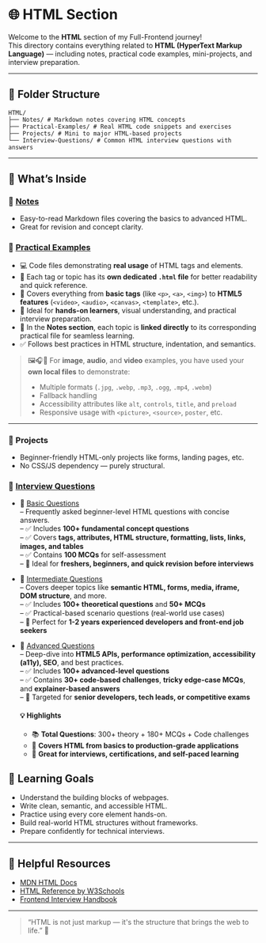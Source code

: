 # 🌐 HTML Section

Welcome to the **HTML** section of my Full-Frontend journey!  
This directory contains everything related to **HTML (HyperText Markup Language)** — including notes, practical code examples, mini-projects, and interview preparation.

---

## 📁 Folder Structure

```
HTML/
├── Notes/ # Markdown notes covering HTML concepts
├── Practical-Examples/ # Real HTML code snippets and exercises
├── Projects/ # Mini to major HTML-based projects
└── Interview-Questions/ # Common HTML interview questions with answers
```


---

## 📘 What’s Inside

### 🔹 [Notes](./Notes/Notes.md)
- Easy-to-read Markdown files covering the basics to advanced HTML.
- Great for revision and concept clarity.

### 🔹 [Practical Examples](./Practical-Examples/)

- 💻 Code files demonstrating **real usage** of HTML tags and elements.
- 📂 Each tag or topic has its **own dedicated `.html` file** for better readability and quick reference.
- 📌 Covers everything from **basic tags** (like `<p>`, `<a>`, `<img>`) to **HTML5 features** (`<video>`, `<audio>`, `<canvas>`, `<template>`, etc.).
- 🧩 Ideal for **hands-on learners**, visual understanding, and practical interview preparation.
- 🔗 In the **Notes section**, each topic is **linked directly** to its corresponding practical file for seamless learning.
- ✅ Follows best practices in HTML structure, indentation, and semantics.

> 🖼️🎧🎥 For **image**, **audio**, and **video** examples, you have used your **own local files** to demonstrate:
> - Multiple formats (`.jpg`, `.webp`, `.mp3`, `.ogg`, `.mp4`, `.webm`)
> - Fallback handling
> - Accessibility attributes like `alt`, `controls`, `title`, and `preload`
> - Responsive usage with `<picture>`, `<source>`, `poster`, etc.


---

### 🔹 Projects
- Beginner-friendly HTML-only projects like forms, landing pages, etc.
- No CSS/JS dependency — purely structural.

### 🔹 [Interview Questions](./Interview-Questions/)

- 📗 [Basic Questions](./Interview-Questions/Basic_Html_Questions.md)  
  – Frequently asked beginner-level HTML questions with concise answers.  
  – ✅ Includes **100+ fundamental concept questions**  
  – ✅ Covers **tags, attributes, HTML structure, formatting, lists, links, images, and tables**  
  – ✅ Contains **100 MCQs** for self-assessment  
  – 🎯 Ideal for **freshers, beginners, and quick revision before interviews**

- 📘 [Intermediate Questions](./Interview-Questions/Intermediate_Html_Questions.md)  
  – Covers deeper topics like **semantic HTML, forms, media, iframe, DOM structure**, and more.  
  – ✅ Includes **100+ theoretical questions** and **50+ MCQs**  
  – ✅ Practical-based scenario questions (real-world use cases)  
  – 🎯 Perfect for **1-2 years experienced developers and front-end job seekers**

- 📙 [Advanced Questions](./Interview-Questions/Advance_Html_Questions.md)  
  – Deep-dive into **HTML5 APIs, performance optimization, accessibility (a11y), SEO**, and best practices.  
  – ✅ Includes **100+ advanced-level questions**  
  – ✅ Contains **30+ code-based challenges**, **tricky edge-case MCQs**, and **explainer-based answers**  
  – 🎯 Targeted for **senior developers, tech leads, or competitive exams**

  #### 💡 Highlights
  - 📚 **Total Questions**: 300+ theory + 180+ MCQs + Code challenges  
  - 📌 **Covers HTML from basics to production-grade applications**  
  - 🧠 **Great for interviews, certifications, and self-paced learning**

## 🧠 Learning Goals

- Understand the building blocks of webpages.
- Write clean, semantic, and accessible HTML.
- Practice using every core element hands-on.
- Build real-world HTML structures without frameworks.
- Prepare confidently for technical interviews.

---

## 🔗 Helpful Resources

- [MDN HTML Docs](https://developer.mozilla.org/en-US/docs/Web/HTML)
- [HTML Reference by W3Schools](https://www.w3schools.com/html/)
- [Frontend Interview Handbook](https://frontendinterviewhandbook.com/)

---

> “HTML is not just markup — it's the structure that brings the web to life.” 🚀
